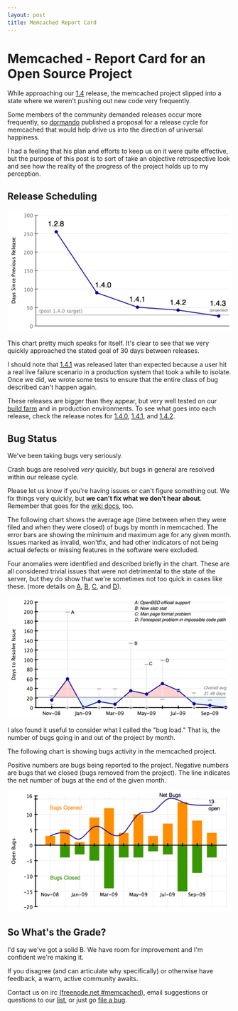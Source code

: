 ```yaml
---
layout: post
title: Memcached Report Card
---
```


# Memcached - Report Card for an Open Source Project

While approaching our [1.4][rel140] release, the memcached project slipped into
a state where we weren't pushing out new code very frequently.

Some members of the community demanded releases occur more frequently,
so [dormando][dormando] published a proposal for a release cycle for
memcached that would help drive us into the direction of universal
happiness.

I had a feeling that his plan and efforts to keep us on it were quite
effective, but the purpose of this post is to sort of take an
objective retrospective look and see how the reality of the progress
of the project holds up to my perception.

## Release Scheduling

![Release Velocity](/images/memcached-velocity.png)

This chart pretty much speaks for itself.  It's clear to see that
we very quickly approached the stated goal of 30 days between
releases.

I should note that [1.4.1][rel141] was released later than expected
because a user hit a real live failure scenario in a production system
that took a while to isolate.  Once we did, we wrote some tests to
ensure that the entire class of bug described can't happen again.

These releases are bigger than they appear, but very well tested on
our [build farm][buildfarm] and in production environments.  To see
what goes into each release, check the release notes for
[1.4.0][rel140], [1.4.1][rel141], and [1.4.2][rel142].

## Bug Status

We've been taking bugs very seriously.

Crash bugs are resolved *very* quickly, but bugs in general are
resolved within our release cycle.

Please let us know if you're having issues or can't figure something
out. We fix things very quickly, but **we can't fix what we don't hear
about**. Remember that goes for the [wiki docs][wiki], too.

The following chart shows the average age (time between when they were
filed and when they were closed) of bugs by month in memcached.  The
error bars are showing the minimum and maximum age for any given
month.  Issues marked as invalid, won'tfix, and had other indicators
of not being actual defects or missing features in the software were
excluded.

Four anomalies were identified and described briefly in the chart.
These are all considered trivial issues that were not detrimental to
the state of the server, but they do show that we're sometimes not too
quick in cases like these.  (more details on [A][buga], [B][bugb],
[C][bugc], and [D][bugd]).

![Bug Age](/images/memcached-issue-age.png)

I also found it useful to consider what I called the "bug load."  That
is, the number of bugs going in and out of the project by month.

The following chart is showing bugs activity in the memcached
project.

Positive numbers are bugs being reported to the project.  Negative
numbers are bugs that we closed (bugs removed from the project).  The
line indicates the net number of bugs at the end of the given month.

![Bug Load](/images/memcached-bug-load.png)

## So What's the Grade?

I'd say we've got a solid B.  We have room for improvement and I'm
confident we're making it.

If you disagree (and can articulate why specifically) or otherwise
have feedback, a warm, active community awaits.

Contact us on irc [(freenode.net #memcached)][irc], email suggestions
or questions to our [list][list], or just go [file a bug][bugs].

[dormando]: http://consoleninja.net/
[irc]: irc://irc.freenode.net/memcached
[list]: http://groups.google.com/group/memcached
[bugs]: http://code.google.com/p/memcached/issues/list
[wiki]: http://code.google.com/p/memcached/wiki/Start
[buga]: http://code.google.com/p/memcached/issues/detail?id=9
[bugb]: http://code.google.com/p/memcached/issues/detail?id=42
[bugc]: http://code.google.com/p/memcached/issues/detail?id=53
[bugd]: http://code.google.com/p/memcached/issues/detail?id=59
[rel140]: http://code.google.com/p/memcached/wiki/ReleaseNotes140
[rel141]: http://code.google.com/p/memcached/wiki/ReleaseNotes141
[rel142]: http://code.google.com/p/memcached/wiki/ReleaseNotes142
[buildfarm]: http://code.google.com/p/memcached/wiki/BuildFarm
